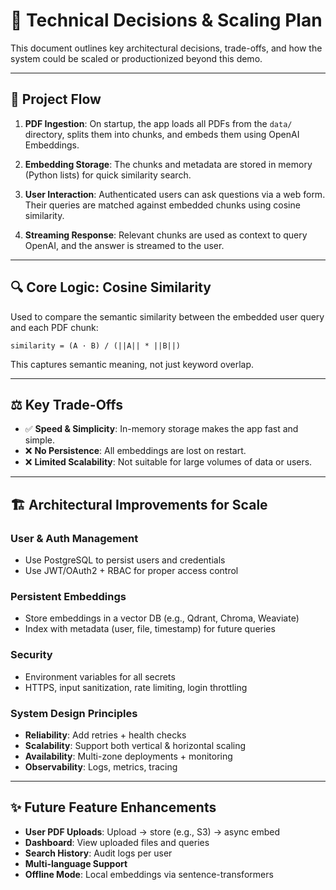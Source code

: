 # 🧱 Technical Decisions & Scaling Plan

This document outlines key architectural decisions, trade-offs, and how the system could be scaled or productionized beyond this demo.

---

## 📌 Project Flow

1. **PDF Ingestion**: On startup, the app loads all PDFs from the `data/` directory, splits them into chunks, and embeds them using OpenAI Embeddings.

2. **Embedding Storage**: The chunks and metadata are stored in memory (Python lists) for quick similarity search.

3. **User Interaction**: Authenticated users can ask questions via a web form. Their queries are matched against embedded chunks using cosine similarity.

4. **Streaming Response**: Relevant chunks are used as context to query OpenAI, and the answer is streamed to the user.

---

## 🔍 Core Logic: Cosine Similarity

Used to compare the semantic similarity between the embedded user query and each PDF chunk:

```text
similarity = (A · B) / (||A|| * ||B||)
```

This captures semantic meaning, not just keyword overlap.

---

## ⚖️ Key Trade-Offs

* ✅ **Speed & Simplicity**: In-memory storage makes the app fast and simple.
* ❌ **No Persistence**: All embeddings are lost on restart.
* ❌ **Limited Scalability**: Not suitable for large volumes of data or users.

---

## 🏗️ Architectural Improvements for Scale

### User & Auth Management

* Use PostgreSQL to persist users and credentials
* Use JWT/OAuth2 + RBAC for proper access control

### Persistent Embeddings

* Store embeddings in a vector DB (e.g., Qdrant, Chroma, Weaviate)
* Index with metadata (user, file, timestamp) for future queries

### Security

* Environment variables for all secrets
* HTTPS, input sanitization, rate limiting, login throttling

### System Design Principles

* **Reliability**: Add retries + health checks
* **Scalability**: Support both vertical & horizontal scaling
* **Availability**: Multi-zone deployments + monitoring
* **Observability**: Logs, metrics, tracing

---

## ✨ Future Feature Enhancements

* **User PDF Uploads**: Upload → store (e.g., S3) → async embed
* **Dashboard**: View uploaded files and queries
* **Search History**: Audit logs per user
* **Multi-language Support**
* **Offline Mode**: Local embeddings via sentence-transformers
